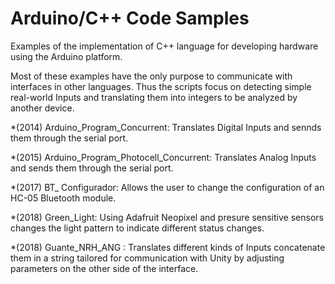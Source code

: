 # Arduino/C++ Code Samples
Examples of the implementation of C++ language for developing hardware using the Arduino platform.

Most of these examples have the only purpose to communicate with interfaces in other languages.
Thus the scripts focus on detecting simple real-world Inputs and translating them into integers to be analyzed by another device.

*(2014) Arduino_Program_Concurrent: Translates Digital Inputs and sennds them through the serial port.

*(2015) Arduino_Program_Photocell_Concurrent: Translates Analog Inputs and sends them through the serial port.

*(2017) BT_ Configurador: Allows the user to change the configuration of an HC-05 Bluetooth module.

*(2018) Green_Light: Using Adafruit Neopixel and presure sensitive sensors changes the light pattern to indicate different status changes.

*(2018) Guante_NRH_ANG :  Translates different kinds of Inputs concatenate them in a string tailored for communication with Unity by adjusting parameters on the other side of the interface.



